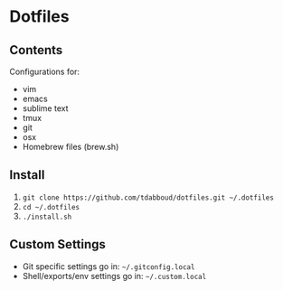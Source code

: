 # Dotfiles

## Contents

Configurations for:
+ vim
+ emacs
+ sublime text
+ tmux
+ git
+ osx
+ Homebrew files (brew.sh)

## Install

1. `git clone https://github.com/tdabboud/dotfiles.git ~/.dotfiles`
2. `cd ~/.dotfiles`
3. `./install.sh`

## Custom Settings

- Git specific settings go in: `~/.gitconfig.local`
- Shell/exports/env settings go in: `~/.custom.local`

